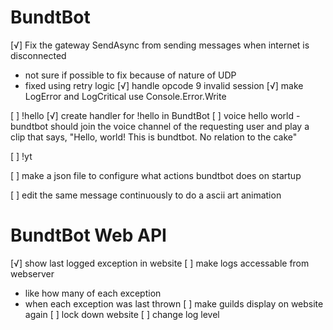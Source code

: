 # BundtBot
[√] Fix the gateway SendAsync from sending messages when internet is disconnected
  - not sure if possible to fix because of nature of UDP
  - fixed using retry logic
[√] handle opcode 9 invalid session
[√] make LogError and LogCritical use Console.Error.Write

[ ] !hello
  [√] create handler for !hello in BundtBot
  [ ] voice hello world
    - bundtbot should join the voice channel of the requesting user and play a clip that says, "Hello, world! This is bundtbot. No relation to the cake"

[ ] !yt

[ ] make a json file to configure what actions bundtbot does on startup

[ ] edit the same message continuously to do a ascii art animation

# BundtBot Web API
[√] show last logged exception in website
[ ] make logs accessable from webserver
  - like how many of each exception
  - when each exception was last thrown
[ ] make guilds display on website again
[ ] lock down website
[ ] change log level
